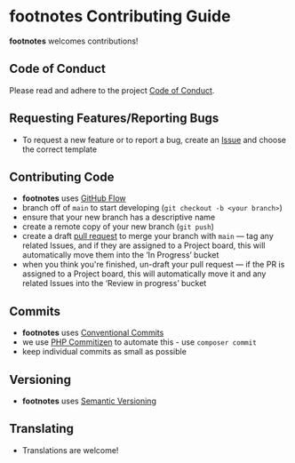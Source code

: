 # **footnotes** Contributing Guide

**footnotes** welcomes contributions!

## Code of Conduct

Please read and adhere to the project [Code of Conduct][coc].

## Requesting Features/Reporting Bugs

- To request a new feature or to report a bug, create an [Issue][new-issue] and 
  choose the correct template

## Contributing Code

- **footnotes** uses [GitHub Flow][github-flow]
- branch off of `main` to start developing (`git checkout -b <your branch>`)
- ensure that your new branch has a descriptive name
- create a remote copy of your new branch (`git push`)
- create a draft [pull request][pull-request] to merge your branch with `main` — 
  tag any related Issues, and if they are assigned to a Project board, this will 
  automatically move them into the ‘In Progress’ bucket
- when you think you're finished, un-draft your pull request — if the PR is 
  assigned to a Project board, this will automatically move it and any related
  Issues into the ‘Review in progress’ bucket

## Commits

- **footnotes** uses [Conventional Commits][conventional-commits]
- we use [PHP Commitizen][php-commitizen] to automate this - use `composer commit`
- keep individual commits as small as possible

## Versioning

- **footnotes** uses [Semantic Versioning][semver]

## Translating

- Translations are welcome!

[coc]: https://github.com/markcheret/footnotes/blob/main/CODE_OF_CONDUCT.md
[new-issue]: https://github.com/markcheret/footnotes/issues/new/choose
[github-flow]: https://githubflow.github.io/
[pull-request]: https://github.com/markcheret/footnotes/compare
[conventional-commits]: https://www.conventionalcommits.org
[php-commitizen]: https://github.com/conventional-commits/php-commitizen
[semver]: https://semver.org/
